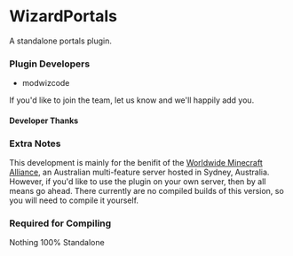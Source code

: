 WizardPortals
=============

A standalone portals plugin.
### Plugin Developers

* modwizcode


If you'd like to join the team, let us know and we'll happily add you.

#### Developer Thanks



### Extra Notes

This development is mainly for the benifit of the [Worldwide Minecraft Alliance](http://wma.im), an Australian multi-feature server hosted in Sydney, Australia. However, if you'd like to use the plugin on your own server, then by all means go ahead. There currently are no compiled builds of this version, so you will need to compile it yourself.

### Required for Compiling

Nothing 100% Standalone
 
